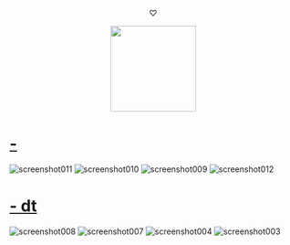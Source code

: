  <p align="center"> ♡ 
<p align="center">
<a href="https://osu.ppy.sh/users/33930179">
  <img src="https://a.ppy.sh/33930179?10"  
       width="150"
       height="150"></a>
<p align="center"> 

# [-](https://hakidasu.s-ul.eu/VJRqjtB6)
![screenshot011](https://github.com/hakidasu/skins/assets/140158379/4fdef1cb-c172-4b4c-a4f1-9335fd1d0b7f)
![screenshot010](https://github.com/hakidasu/skins/assets/140158379/aec5621d-a3e8-4aa4-b772-9b3d75a7ff23)
![screenshot009](https://github.com/hakidasu/skins/assets/140158379/618e6a73-d16f-44b4-96f2-a5ab3d705467)
![screenshot012](https://github.com/hakidasu/skins/assets/140158379/4617f5e6-4d22-4c22-ab47-6253151f5974)


# [- dt](https://hakidasu.s-ul.eu/QAYHZSgb)
![screenshot008](https://github.com/hakidasu/skins/assets/140158379/d8c1e50c-a5ef-47bd-aa4d-5eb4be6ff21a)
![screenshot007](https://github.com/hakidasu/skins/assets/140158379/6d9dd891-4845-4350-bb48-95eb916abc2f)
![screenshot004](https://github.com/hakidasu/skins/assets/140158379/dc68d400-3d6a-4a45-a99f-37f6293563e4)
![screenshot003](https://github.com/hakidasu/skins/assets/140158379/7e42cfa2-9c88-47d7-9437-64e1d62f928b)

